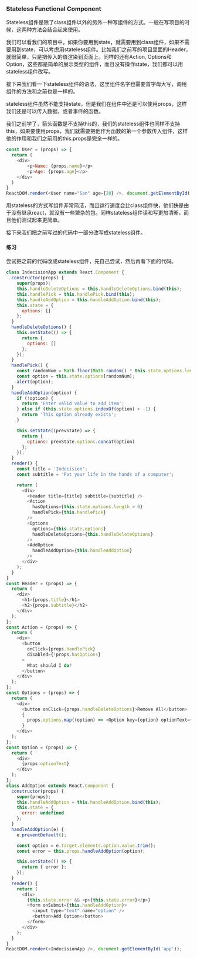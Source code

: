 ### Stateless Functional Component

Stateless组件是除了class组件以外的另外一种写组件的方式。一般在写项目的时候，这两种方法会结合起来使用。

我们可以看我们的项目中，如果你要用到state，就需要用到class组件，如果不需要用到state，可以考虑用stateless组件。比如我们之前写的项目里面的Header，就很简单，只是把传入的值渲染到页面上。同样的还有Action, Options和Option，这些都是简单的展示类型的组件，而且没有操作state，我们都可以用stateless组件改写。

接下来我们看一下stateless组件的语法，这里组件名字也需要首字母大写，调用组件的方法和之前也是一样的。

stateless组件虽然不能支持state，但是我们在组件中还是可以使用props，这样我们还是可以传入数据，或者事件的函数。

我们之前学了，箭头函数是不支持this的，我们的stateless组件也同样不支持this，如果要使用props，我们就需要把他作为函数的第一个参数传入组件，这样他的作用和我们之前用的this.props是完全一样的。

``` javascript
const User = (props) => {
  return (
    <div>
    	<p>Name: {props.name}</p>
    	<p>Age: {props.age}</p>
    </div>
  )
}
ReactDOM.render(<User name="San" age={20} />, document.getElementById('app'));
```

用stateless的方式写组件非常简洁，而且运行速度会比class组件快，他们快是由于没有继承react，就没有一些繁杂的包。同样stateless组件读和写更加清晰，而且他们测试起来更简单。

接下来我们把之前写过的代码中一部分改写成stateless组件。

#### 练习

尝试把之前的代码改成stateless组件，先自己尝试，然后再看下面的代码。

``` Javascript
class IndecisionApp extends React.Component {
  constructor(props) {
    super(props);
    this.handleDeleteOptions = this.handleDeleteOptions.bind(this);
    this.handlePick = this.handlePick.bind(this);
    this.handleAddOption = this.handleAddOption.bind(this);
    this.state = {
      options: []
    };
  }
  handleDeleteOptions() {
    this.setState(() => {
      return {
        options: []
      };
    });
  }
  handlePick() {
    const randomNum = Math.floor(Math.random() * this.state.options.length);
    const option = this.state.options[randomNum];
    alert(option);
  }
  handleAddOption(option) {
    if (!option) {
      return 'Enter valid value to add item';
    } else if (this.state.options.indexOf(option) > -1) {
      return 'This option already exists';
    }

    this.setState((prevState) => {
      return {
        options: prevState.options.concat(option)
      };
    });
  }
  render() {
    const title = 'Indecision';
    const subtitle = 'Put your life in the hands of a computer';

    return (
      <div>
        <Header title={title} subtitle={subtitle} />
        <Action
          hasOptions={this.state.options.length > 0}
          handlePick={this.handlePick}
        />
        <Options
          options={this.state.options}
          handleDeleteOptions={this.handleDeleteOptions}
        />
        <AddOption
          handleAddOption={this.handleAddOption}
        />
      </div>
    );
  }
}
const Header = (props) => {
  return (
    <div>
      <h1>{props.title}</h1>
      <h2>{props.subtitle}</h2>
    </div>
  );
};
const Action = (props) => {
  return (
    <div>
      <button
        onClick={props.handlePick}
        disabled={!props.hasOptions}
      >
        What should I do?
      </button>
    </div>
  );
};
const Options = (props) => {
  return (
    <div>
      <button onClick={props.handleDeleteOptions}>Remove All</button>
      {
        props.options.map((option) => <Option key={option} optionText={option} />)
      }
    </div>
  );
};
const Option = (props) => {
  return (
    <div>
      {props.optionText}
    </div>
  );
};
class AddOption extends React.Component {
  constructor(props) {
    super(props);
    this.handleAddOption = this.handleAddOption.bind(this);
    this.state = {
      error: undefined
    };
  }
  handleAddOption(e) {
    e.preventDefault();

    const option = e.target.elements.option.value.trim();
    const error = this.props.handleAddOption(option);

    this.setState(() => {
      return { error };
    });
  }
  render() {
    return (
      <div>
        {this.state.error && <p>{this.state.error}</p>}
        <form onSubmit={this.handleAddOption}>
          <input type="text" name="option" />
          <button>Add Option</button>
        </form>
      </div>
    );
  }
}
ReactDOM.render(<IndecisionApp />, document.getElementById('app'));

```

